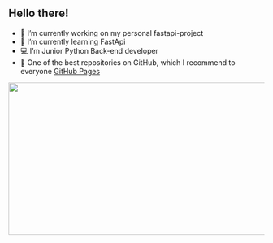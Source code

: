 ## Hello there!


- 🔭 I’m currently working on my personal fastapi-project
- 🌱 I’m currently learning FastApi
- 💻 I’m Junior Python Back-end developer
- 🚀 One of the best repositories on GitHub, which I recommend to everyone [GitHub Pages](https://github.com/cheatsnake/backend-cheats)
   

<div align="center">
  <img src="https://media1.tenor.com/m/ESZiZA8o418AAAAC/one-piece-luffy-gear-5.gif" align="left" width="600" height="300"/>
</div>
